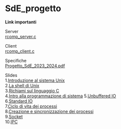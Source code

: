# SdE_progetto
  
**Link importanti**  
  
  Server  
  [rcomp_server.c](rcomp_server.c)  
    
  Client  
  [rcomp_client.c](rcomp_client.c) 
    
  Specifiche  
  [Progetto_SdE_2023_2024.pdf](Progetto_SdE_2023_2024.pdf)

  Slides  
   1.[Introduzione al sistema Unix](SdE_slides/01%20-%20Introduzione%20al%20sistema%20Unix%20-%20wNotes.pdf)  
   2.[La shell di Unix](SdE_slides/02%20-%20La%20shell%20di%20Unix%20-%20wNotes.pdf)  
   3.[Richiami sul linguaggio C](SdE_slides/03%20-%20Richiami%20sul%20linguaggio%20C%20-%20wNotes.pdf)   
   4.[Intro alla programmazione di sistema](SdE_slides/03%20-%20Richiami%20sul%20linguaggio%20C%20-%20wNotes.pdf)
   5.[Unbuffered IO](SdE_slides/05%20-%20Unbuffered%20IO%20-%20wNotes.pdf)  
   6.[Standard IO](SdE_slides/06%20-%20Standard%20IO%20-%20wNotes.pdf)  
   7.[Ciclo di vita dei processi](SdE_slides/07%20-%20Ciclo%20di%20vita%20dei%20processi%20-%20wNotes.pdf)  
   8.[Creazione e sincronizzazione dei processi](SdE_slides/08%20-%20Creazione%20e%20sincronizzazione%20dei%20processi%20-%20wNotes.pdf)  
   9.[Socket](SdE_slides/09%20-%20Socket%20-%20wNotes.pdf)  
   10.[IPC](SdE_slides/10%20-%20IPC%20-%20wNotes.pdf)  





